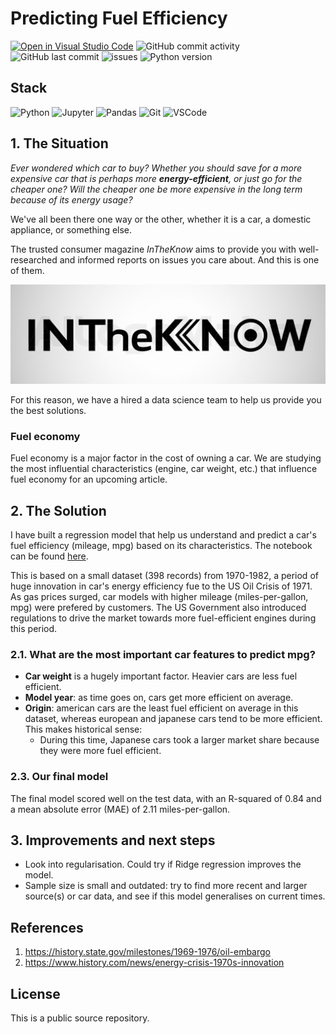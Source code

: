 # Predicting Fuel Efficiency 
[![Open in Visual Studio Code](https://img.shields.io/badge/Open%20in-Visual_Studio_Code-5C2D91?style=flat&logo=visual%20studio&logoColor=white)](https://open.vscode.dev/selvatica-36/predicting-fuel-economy) ![GitHub commit activity](https://img.shields.io/github/commit-activity/y/selvatica-36/predicting-fuel-economy)  ![GitHub last commit](https://img.shields.io/github/last-commit/selvatica-36/predicting-fuel-economy)  ![issues](https://img.shields.io/github/issues/selvatica-36/predicting-fuel-economy.svg) ![Python version](https://img.shields.io/badge/Python%20version-3.12.3-FF9900?style=flat&logo=python&logoColor=white)

## Stack
![Python](https://img.shields.io/badge/Python-3776AB?style=for-the-badge&logo=python&logoColor=white) ![Jupyter](https://img.shields.io/badge/Jupyter-298D46?style=for-the-badge&logo=jupyter&logoColor=white) ![Pandas](https://img.shields.io/badge/pandas-5C2D91?style=for-the-badge) ![Git](https://img.shields.io/badge/Git-B1361E?style=for-the-badge&logo=git&logoColor=white) ![VSCode](https://img.shields.io/badge/VSCode-2962FF?style=for-the-badge&logo=visual%20studio&logoColor=white)

## 1. The Situation

*Ever wondered which car to buy?*
*Whether you should save for a more expensive car that is perhaps more **energy-efficient**, or just go for the cheaper one?*
*Will the cheaper one be more expensive in the long term because of its energy usage?*

We've all been there one way or the other, whether it is a car, a domestic appliance, or something else.

The trusted consumer magazine *InTheKnow* aims to provide you with well-researched and informed reports on issues you care about. And this is one of them.

![alt text](/readme-images/magazine_logo.png)

For this reason, we have a hired a data science team to help us provide you the best solutions.

### Fuel economy

Fuel economy is a major factor in the cost of owning a car. We are studying the most influential characteristics (engine, car weight, etc.) that influence fuel economy for an upcoming article.

## 2. The Solution

I have built a regression model that help us understand and predict a car's fuel efficiency (mileage, mpg) based on its characteristics. The notebook can be found [here](https://github.com/selvatica-36/predicting-fuel-economy/blob/main/mileage_prediction.ipynb).

This is based on a small dataset (398 records) from 1970-1982, a period of huge innovation in car's energy efficiency fue to the US Oil Crisis of 1971. As gas prices surged, car models with higher mileage (miles-per-gallon, mpg) were prefered by customers. The US Government also introduced regulations to drive the market towards more fuel-efficient engines during this period.

### 2.1. What are the most important car features to predict mpg?

- **Car weight** is a hugely important factor. Heavier cars are less fuel efficient.
- **Model year**: as time goes on, cars get more efficient on average. 
- **Origin**: american cars are the least fuel efficient on average in this dataset, whereas european and japanese cars tend to be more efficient. This makes historical sense:
  - During this time, Japanese cars took a larger market share because they were more fuel efficient.

### 2.3. Our final model 

The final model scored well on the test data, with an R-squared of 0.84 and a mean absolute error (MAE) of 2.11 miles-per-gallon.

## 3. Improvements and next steps
- Look into regularisation. Could try if Ridge regression improves the model.
- Sample size is small and outdated: try to find more recent and larger source(s) or car data, and see if this model generalises on current times.

## References
1. https://history.state.gov/milestones/1969-1976/oil-embargo
2. https://www.history.com/news/energy-crisis-1970s-innovation

## License
This is a public source repository.


